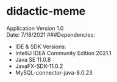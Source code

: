 # didactic-meme

Application Version 1.0</br>
Date: 7/18/2021
###Dependencies:
- IDE & SDK Versions:
- IntelliJ IDEA Community Edition 2021.1
- Java SE 11.0.8
- JavaFX-SDK-11.0.2
- MySQL-connector-java-8.0.23

 
